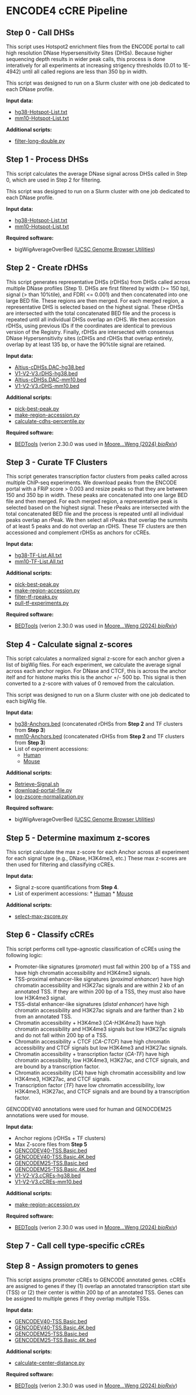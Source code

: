 
# ENCODE4 cCRE Pipeline

## Step 0 - Call DHSs
This script uses Hotspot2 enrichment files from the ENCODE portal to call high resolution DNase Hypersensitivity Sites (DHSs). Because higher sequencing depth results in wider peak calls, this process is done interatively for all experiments at increasing strigency thresholds (0.01 to 1E-4942) until all called regions are less than 350 bp in width.

This script was designed to run on a Slurm cluster with one job dedicated to each DNase profile. 

**Input data:**
* [hg38-Hotspot-List.txt](https://users.moore-lab.org/ENCODE-cCREs/Pipeline-Input-Files/hg38-Hotspot-List.txt.gz)
* [mm10-Hotspot-List.txt](https://users.moore-lab.org/ENCODE-cCREs/Pipeline-Input-Files/mm10-Hotspot-List.txt.gz)


**Additional scripts:**
* [filter-long-double.py](https://github.com/weng-lab/ENCODE-cCREs/blob/master/Version-4/cCRE-Pipeline/Toolkit/filter-long-double.py)


## Step 1 - Process DHSs
This script calculates the average DNase signal across DHSs called in Step 0, which are used in Step 2 for filtering.

This script was designed to run on a Slurm cluster with one job dedicated to each DNase profile.

**Input data:**
* [hg38-Hotspot-List.txt](https://users.moore-lab.org/ENCODE-cCREs/Pipeline-Input-Files/hg38-Hotspot-List.txt.gz)
* [mm10-Hotspot-List.txt](https://users.moore-lab.org/ENCODE-cCREs/Pipeline-Input-Files/mm10-Hotspot-List.txt.gz)

**Required software:**
* bigWigAverageOverBed ([UCSC Genome Browser Utilities](https://hgdownload.soe.ucsc.edu/admin/exe/))

 
## Step 2 - Create rDHSs
This script generates representative DHSs (rDHSs) from DHSs called across multiple DNase profiles (Step 1). DHSs are first filtered by width (>= 150 bp), signal (> than 10%tile), and FDR( <= 0.001) and then concatenated into one large BED file. These regions are then merged. For each merged region, a representative DHS is selected based on the highest signal. These rDHSs are intersected with the total concatenated BED file and the process is repeated until all individual DHSs overlap an rDHS. We then accession rDHSs, using previous IDs if the coordinates are identical to previous version of the Registry. Finally, rDHSs are intersected with consensus DNase Hypersensitivity sites (cDHSs and rDHSs that overlap entirely, overlap by at least 135 bp, or have the 90%tile signal are retained.


**Input data:**
* [Altius-cDHSs.DAC-hg38.bed](https://users.moore-lab.org/ENCODE-cCREs/Pipeline-Input-Files/Altius-cDHSs.DAC-hg38.bed.gz)
* [V1-V2-V3.rDHS-hg38.bed](https://users.moore-lab.org/ENCODE-cCREs/Pipeline-Input-Files/V1-V2-V3.rDHS-hg38.bed.gz)
* [Altius-cDHSs.DAC-mm10.bed](https://users.moore-lab.org/ENCODE-cCREs/Pipeline-Input-Files/Altius-cDHSs.DAC-mm10.bed.gz)
* [V1-V2-V3.rDHS-mm10.bed](https://users.moore-lab.org/ENCODE-cCREs/Pipeline-Input-Files/V1-V2-V3.rDHS-mm10.bed.gz)

**Additional scripts:**
* [pick-best-peak.py](https://github.com/weng-lab/ENCODE-cCREs/blob/master/Version-4/cCRE-Pipeline/Toolkit/pick-best-peak.py)
* [make-region-accession.py](https://github.com/weng-lab/ENCODE-cCREs/blob/master/Version-4/cCRE-Pipeline/Toolkit/make-region-accession.py)
* [calculate-cdhs-percentile.py](https://github.com/weng-lab/ENCODE-cCREs/blob/master/Version-4/cCRE-Pipeline/Toolkit/calculate-cdhs-percentile.py)

**Required software:**
* [BEDTools](https://bedtools.readthedocs.io/en/latest/) (verion 2.30.0 was used in [Moore...Weng (2024) *bioRxiv*](https://www.biorxiv.org/content/10.1101/2024.12.26.629296v1))

## Step 3 - Curate TF Clusters
This script generates transcription factor clusters from peaks called across multiple ChIP-seq experiments. We download peaks from the ENCODE portal with a FRiP score > 0.003 and resize peaks so that they are between 150 and 350 bp in width. These peaks are concatenated into one large BED file and then merged. For each merged region, a representative peak is selected based on the highest signal. These rPeaks are intersected with the total concatenated BED file and the process is repeated until all individual peaks overlap an rPeak. We then select all rPeaks that overlap the summits of at least 5 peaks and do not overlap an rDHS. These TF clusters are then accessioned and complement rDHSs as anchors for cCREs.

**Input data:**
* [hg38-TF-List.All.txt](https://users.moore-lab.org/ENCODE-cCREs/Pipeline-Input-Files/hg38-TF-List.All.txt.gz)
* [mm10-TF-List.All.txt](https://users.moore-lab.org/ENCODE-cCREs/Pipeline-Input-Files/mm10-TF-List.All.txt.gz)

**Additional scripts:**
* [pick-best-peak.py](https://github.com/weng-lab/ENCODE-cCREs/blob/master/Version-4/cCRE-Pipeline/Toolkit/pick-best-peak.py)
* [make-region-accession.py](https://github.com/weng-lab/ENCODE-cCREs/blob/master/Version-4/cCRE-Pipeline/Toolkit/make-region-accession.py)
* [filter-tf-rpeaks.py](https://github.com/weng-lab/ENCODE-cCREs/blob/master/Version-4/cCRE-Pipeline/Toolkit/filter-tf-rpeaks.py)
* [pull-tf-experiments.py](https://github.com/weng-lab/ENCODE-cCREs/blob/master/Version-4/cCRE-Pipeline/Toolkit/pull-tf-experiments.py)

**Required software:**
* [BEDTools](https://bedtools.readthedocs.io/en/latest/) (verion 2.30.0 was used in [Moore...Weng (2024) *bioRxiv*](https://www.biorxiv.org/content/10.1101/2024.12.26.629296v1))

## Step 4 - Calculate signal z-scores
This script calculates a normalized signal z-score for each anchor given a list of bigWig files. For each experiment, we calculate the average signal across each anchor region. For DNase and CTCF, this is across the anchor itelf and for histone marks this is the anchor +/- 500 bp. This signal is then converted to a z-score with values of 0 removed from the calculation. 

This script was designed to run on a Slurm cluster with one job dedicated to each bigWig file.

**Input data:**
* [hg38-Anchors.bed](https://users.moore-lab.org/ENCODE-cCREs/Pipeline-Input-Files/hg38-Anchors.bed.gz) (concatenated rDHSs from **Step 2** and TF clusters from **Step 3**)
* [mm10-Anchors.bed](https://users.moore-lab.org/ENCODE-cCREs/Pipeline-Input-Files/mm10-Anchors.bed.gz) (concatenated rDHSs from **Step 2** and TF clusters from **Step 3**)
* List of experiment accessions:
	* [Human](https://users.moore-lab.org/ENCODE-cCREs/Pipeline-Input-Files/hg38-Experiment-Lists.tar.gz)
	* [Mouse](https://users.moore-lab.org/ENCODE-cCREs/Pipeline-Input-Files/mm10-Experiment-Lists.tar.gz)

**Additional scripts:**
* [Retrieve-Signal.sh](https://github.com/weng-lab/ENCODE-cCREs/blob/master/Version-4/cCRE-Pipeline/Toolkit/Retrieve-Signal.sh)
* [download-portal-file.py](https://github.com/weng-lab/ENCODE-cCREs/blob/master/Version-4/cCRE-Pipeline/Toolkit/download-portal-file.py)
* [log-zscore-normalization.py](https://github.com/weng-lab/ENCODE-cCREs/blob/master/Version-4/cCRE-Pipeline/Toolkit/log-zscore-normalization.py)

**Required software:**
* bigWigAverageOverBed ([UCSC Genome Browser Utilities](https://hgdownload.soe.ucsc.edu/admin/exe/))


## Step 5 - Determine maximum z-scores
This script calculate the max z-score for each Anchor across all experiment for each signal type (e.g., DNase, H3K4me3, etc.) These max z-scores are then used for filtering and classifying cCREs.

**Input data:**
* Signal z-score quantifications from **Step 4**.
* List of experiment accessions:
        * [Human](https://users.moore-lab.org/ENCODE-cCREs/Pipeline-Input-Files/hg38-Experiment-Lists.tar.gz)
        * [Mouse](https://users.moore-lab.org/ENCODE-cCREs/Pipeline-Input-Files/mm10-Experiment-Lists.tar.gz)

**Additional scripts:**
* [select-max-zscore.py](https://github.com/weng-lab/ENCODE-cCREs/blob/master/Version-4/cCRE-Pipeline/Toolkit/select-max-zscore.py)

## Step 6 - Classify cCREs
This script performs cell type-agnostic classification of cCREs using the following logic:
* Promoter-like signatures (*promoter*) must fall within 200 bp of a TSS and have high chromatin accessibility and H3K4me3 signals.
* TSS-proximal enhancer-like signatures (*proximal enhancer*) have high chromatin accessibility and H3K27ac signals and are within 2 kb of an annotated TSS. If they are within 200 bp of a TSS, they must also have low H3K4me3 signal.
* TSS-distal enhancer-like signatures (*distal enhancer*) have high chromatin accessibility and H3K27ac signals and are farther than 2 kb from an annotated TSS. 
* Chromatin accessibility + H3K4me3 (*CA-H3K4me3*) have high chromatin accessibility and H3K4me3 signals but low H3K27ac signals and do not fall within 200 bp of a TSS.
* Chromatin accessibility + CTCF (*CA-CTCF*) have high chromatin accessibility and CTCF signals but low H3K4me3 and H3K27ac signals. 
* Chromatin accessibility + transcription factor (*CA-TF*) have high chromatin accessibility, low H3K4me3, H3K27ac, and CTCF signals, and are bound by a transcription factor.
* Chromatin accessibility (*CA*) have high chromatin accessibility and low H3K4me3, H3K27ac, and CTCF signals.
* Transcription factor (*TF*) have low chromatin accessibility, low H3K4me3, H3K27ac, and CTCF signals and are bound by a transcription factor.

GENCODEV40 annotations were used for human and GENOCDEM25 annotations were used for mouse.

**Input data:**
* Anchor regions (rDHSs + TF clusters)
* Max Z-score files from **Step 5**
* [GENCODEV40-TSS.Basic.bed](https://users.moore-lab.org/ENCODE-cCREs/Pipeline-Input-Files/GENCODEV40-TSS.Basic.bed.gz)
* [GENCODEV40-TSS.Basic.4K.bed](https://users.moore-lab.org/ENCODE-cCREs/Pipeline-Input-Files/GENCODEV40-TSS.Basic.4K.bed.gz)
* [GENCODEM25-TSS.Basic.bed](https://users.moore-lab.org/ENCODE-cCREs/Pipeline-Input-Files/GENCODEM25-TSS.Basic.bed.gz)
* [GENCODEM25-TSS.Basic.4K.bed](https://users.moore-lab.org/ENCODE-cCREs/Pipeline-Input-Files/GENCODEM25-TSS.Basic.4K.bed.gz)
* [V1-V2-V3.cCREs-hg38.bed](https://users.moore-lab.org/ENCODE-cCREs/Pipeline-Input-Files/V1-V2-V3.cCREs-hg38.bed.gz)
* [V1-V2-V3.cCREs-mm10.bed](https://users.moore-lab.org/ENCODE-cCREs/Pipeline-Input-Files/V1-V2-V3.cCREs-mm10.bed.gz)

**Additional scripts:**
* [make-region-accession.py](https://github.com/weng-lab/ENCODE-cCREs/blob/master/Version-4/cCRE-Pipeline/Toolkit/make-region-accession.py)

**Required software:**
* [BEDTools](https://bedtools.readthedocs.io/en/latest/) (verion 2.30.0 was used in [Moore...Weng (2024) *bioRxiv*](https://www.biorxiv.org/content/10.1101/2024.12.26.629296v1))

## Step 7 - Call cell type-specific cCREs

## Step 8 - Assign promoters to genes
This script assigns promoter cCREs to GENCODE annotated genes. cCREs are assigned to genes if they (1) overlap an annotated transcription start site (TSS) or (2) their center is within 200 bp of an annotated TSS. Genes can be assigned to multiple genes if they overlap multiple TSSs. 


**Input data:**
* [GENCODEV40-TSS.Basic.bed](https://users.moore-lab.org/ENCODE-cCREs/Pipeline-Input-Files/GENCODEV40-TSS.Basic.bed.gz)
* [GENCODEV40-TSS.Basic.4K.bed](https://users.moore-lab.org/ENCODE-cCREs/Pipeline-Input-Files/GENCODEV40-TSS.Basic.4K.bed.gz)
* [GENCODEM25-TSS.Basic.bed](https://users.moore-lab.org/ENCODE-cCREs/Pipeline-Input-Files/GENCODEM25-TSS.Basic.bed.gz)
* [GENCODEM25-TSS.Basic.4K.bed](https://users.moore-lab.org/ENCODE-cCREs/Pipeline-Input-Files/GENCODEM25-TSS.Basic.4K.bed.gz)

**Additional scripts:**
* [calculate-center-distance.py](https://github.com/weng-lab/ENCODE-cCREs/blob/master/Version-4/cCRE-Pipeline/Toolkit/calculate-center-distance.py)

**Required software:**
* [BEDTools](https://bedtools.readthedocs.io/en/latest/) (verion 2.30.0 was used in [Moore...Weng (2024) *bioRxiv*](https://www.biorxiv.org/content/10.1101/2024.12.26.629296v1))
